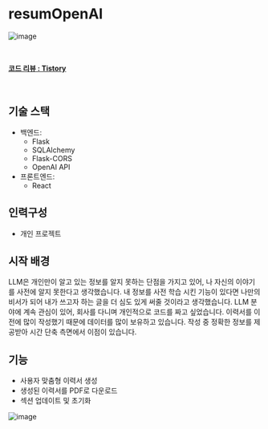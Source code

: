 # resumOpenAI

![image](https://github.com/user-attachments/assets/1e5f9d77-7e00-4496-902f-cb844e7c1f43)

<br>

**[코드 리뷰 : Tistory](https://hunseop2772.tistory.com/349)**

<br>

## 기술 스택
- 백엔드:
  - Flask
  - SQLAlchemy
  - Flask-CORS
  - OpenAI API
- 프론트엔드:
  - React

## 인력구성
- 개인 프로젝트

## 시작 배경
LLM은 개인만이 알고 있는 정보를 알지 못하는 단점을 가지고 있어, 나 자신의 이야기를 사전에 알지 못한다고 생각했습니다. 내 정보를 사전 학습 시킨 기능이 있다면 나만의 비서가 되어 내가 쓰고자 하는 글을 더 심도 있게 써줄 것이라고 생각했습니다. LLM 분야에 계속 관심이 있어, 회사를 다니며 개인적으로 코드를 짜고 싶었습니다. 이력서를 이전에 많이 작성했기 때문에 데이터를 많이 보유하고 있습니다. 작성 중 정확한 정보를 제공받아 시간 단축 측면에서 이점이 있습니다.

## 기능
- 사용자 맞춤형 이력서 생성
- 생성된 이력서를 PDF로 다운로드
- 섹션 업데이트 및 초기화


![image](https://github.com/user-attachments/assets/4e41bebb-a08f-4e9c-8c2a-e574083553e1)
